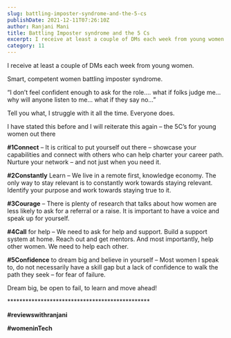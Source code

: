 ```yaml
---
slug: battling-imposter-syndrome-and-the-5-cs
publishDate: 2021-12-11T07:26:10Z
author: Ranjani Mani
title: Battling Imposter syndrome and the 5 Cs 
excerpt: I receive at least a couple of DMs each week from young women. Smart, competent women battling imposter syndrome. “I don’t feel confident enough to ask for the role ... 
category: 11
---
```


I receive at least a couple of DMs each week from young women.

Smart, competent women battling imposter syndrome.

“I don’t feel confident enough to ask for the role…. what if folks judge me… why will anyone listen to me… what if they say no…”

Tell you what, I struggle with it all the time. Everyone does.

I have stated this before and I will reiterate this again – the 5C’s for young women out there

**#1Connect** – It is critical to put yourself out there – showcase your capabilities and connect with others who can help charter your career path. Nurture your network – and not just when you need it.

**#2Constantly** Learn – We live in a remote first, knowledge economy. The only way to stay relevant is to constantly work towards staying relevant. Identify your purpose and work towards staying true to it.

**#3Courage** – There is plenty of research that talks about how women are less likely to ask for a referral or a raise. It is important to have a voice and speak up for yourself.

**#4Call** for help – We need to ask for help and support. Build a support system at home. Reach out and get mentors. And most importantly, help other women. We need to help each other.

**#5Confidence** to dream big and believe in yourself – Most women I speak to, do not necessarily have a skill gap but a lack of confidence to walk the path they seek – for fear of failure.

Dream big, be open to fail, to learn and move ahead!

\*\*\*\*\*\*\*\*\*\*\*\*\*\*\*\*\*\*\*\*\*\*\*\*\*\*\*\*\*\*\*\*\*\*\*\*\*\*\*\*\*\*\*\*\*\*\*

**#reviewswithranjani**

**#womeninTech**